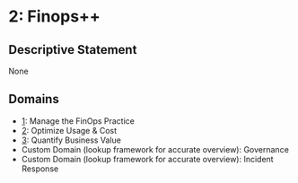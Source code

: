 # 2: Finops++

## Descriptive Statement

None

## Domains

- [1](/components/domains/001.md): Manage the FinOps Practice
- [2](/components/domains/002.md): Optimize Usage & Cost
- [3](/components/domains/003.md): Quantify Business Value
- Custom Domain (lookup framework for accurate overview): Governance
- Custom Domain (lookup framework for accurate overview): Incident Response
